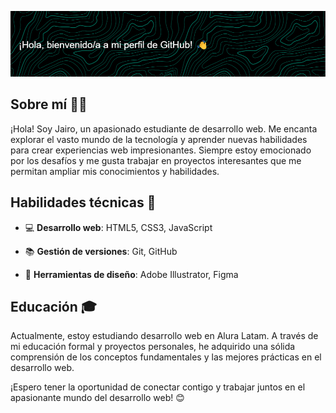 ![Header](./img/github-header-image.png)

## Sobre mí 🧑‍💻
¡Hola! Soy Jairo, un apasionado estudiante de desarrollo web. Me encanta explorar el vasto mundo de la tecnología y aprender nuevas habilidades para crear experiencias web impresionantes. Siempre estoy emocionado por los desafíos y me gusta trabajar en proyectos interesantes que me permitan ampliar mis conocimientos y habilidades.

## Habilidades técnicas 🚀
- 💻 **Desarrollo web**: HTML5, CSS3, JavaScript
<!--🌐 **Frameworks**: React, Vue.js-->
- 📚 **Gestión de versiones**: Git, GitHub
<!--🗃️ **Bases de datos**: MySQL, MongoDB-->
- 🎨 **Herramientas de diseño**: Adobe Illustrator, Figma
<!--
## Proyectos destacados ✨
- 🚀 **[Proyecto 1](enlace al proyecto)**: Un sitio web interactivo utilizando React, que permite a los usuarios buscar y filtrar una amplia gama de productos.
- 🌟 **[Proyecto 2](enlace al proyecto)**: Una aplicación web basada en Vue.js que proporciona una plataforma para que los usuarios compartan sus recetas favoritas y se conecten con otros entusiastas de la cocina.
- ✍️ **[Proyecto 3](enlace al proyecto)**: Un blog personalizado desarrollado desde cero utilizando HTML, CSS y JavaScript, donde comparto mis experiencias y conocimientos sobre desarrollo web.
-->
## Educación 🎓
Actualmente, estoy estudiando desarrollo web en Alura Latam. A través de mi educación formal y proyectos personales, he adquirido una sólida comprensión de los conceptos fundamentales y las mejores prácticas en el desarrollo web.
<!--
## Colaboración y contribuciones 🤝
Me encanta colaborar con otros desarrolladores y aprender de su experiencia. Estoy abierto a oportunidades de colaboración en proyectos interesantes relacionados con el desarrollo web. Además, me gusta contribuir a proyectos de código abierto para ayudar a la comunidad de desarrollo.
-->
<!--
## Contacto 📞
Si estás interesado/a en colaborar en un proyecto emocionante o simplemente quieres charlar sobre desarrollo web, no dudes en contactarme a través de los siguientes medios:

- 📧 Correo electrónico: [tu correo electrónico]
- 💼 LinkedIn: [enlace a tu perfil de LinkedIn]
- 🐦 Twitter: [tu nombre de usuario de Twitter]
-->
¡Espero tener la oportunidad de conectar contigo y trabajar juntos en el apasionante mundo del desarrollo web! 😊
